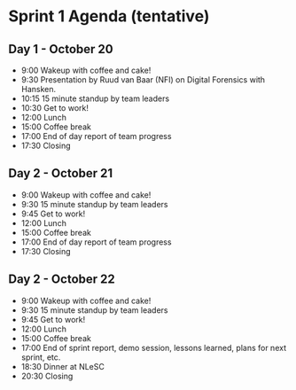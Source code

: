 # Sprint 1 Agenda (tentative)

## Day 1 - October 20

- 9:00 Wakeup with coffee and cake!
- 9:30 Presentation by Ruud van Baar (NFI) on Digital Forensics with Hansken.
- 10:15 15 minute standup by team leaders
- 10:30 Get to work!
- 12:00 Lunch
- 15:00 Coffee break 
- 17:00 End of day report of team progress
- 17:30 Closing

## Day 2 - October 21

- 9:00 Wakeup with coffee and cake!
- 9:30 15 minute standup by team leaders
- 9:45 Get to work!
- 12:00 Lunch
- 15:00 Coffee break 
- 17:00 End of day report of team progress
- 17:30 Closing

## Day 2 - October 22

- 9:00 Wakeup with coffee and cake!
- 9:30 15 minute standup by team leaders
- 9:45 Get to work!
- 12:00 Lunch
- 15:00 Coffee break 
- 17:00 End of sprint report, demo session, lessons learned, plans for next sprint, etc.
- 18:30 Dinner at NLeSC
- 20:30 Closing
